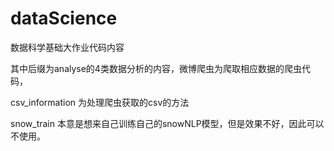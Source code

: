 # dataScience
数据科学基础大作业代码内容

其中后缀为analyse的4类数据分析的内容，微博爬虫为爬取相应数据的爬虫代码，

csv_information 为处理爬虫获取的csv的方法

snow_train 本意是想来自己训练自己的snowNLP模型，但是效果不好，因此可以不使用。